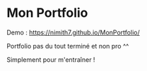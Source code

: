 # Mon Portfolio

Demo : https://nimith7.github.io/MonPortfolio/

Portfolio pas du tout terminé et non pro ^^

Simplement pour m'entraîner !
